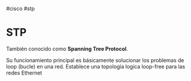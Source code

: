 #cisco #stp

# STP

También conocido como **Spanning Tree Protocol**.

Su funcionamiento principal es básicamente solucionar los problemas de loop (bucle) en una red. Establece una topología logica loop-free para las redes Ethernet